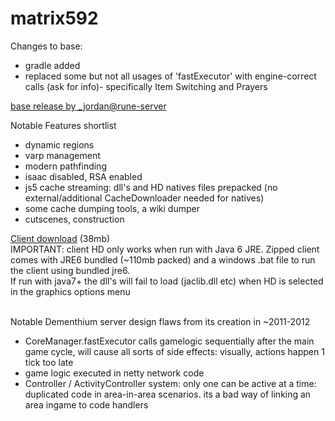 # matrix592

Changes to base:
- gradle added
- replaced some but not all usages of 'fastExecutor' with engine-correct calls (ask for info)- specifically Item Switching and Prayers



[base release by _jordan@rune-server](https://www.rune-server.ee/runescape-development/rs-503-client-server/downloads/674798-matrix-592-tons-features.html)

Notable Features shortlist
- dynamic regions
- varp management
- modern pathfinding
- isaac disabled, RSA enabled
- js5 cache streaming: dll's and HD natives files prepacked (no external/additional CacheDownloader needed for natives)
- some cache dumping tools, a wiki dumper
- cutscenes, construction

[Client download](https://www.dropbox.com/s/zfhp3ftzqmqpxn5/Client592.zip?dl=0) (38mb)
<br>
IMPORTANT: client HD only works when run with Java 6 JRE. Zipped client comes with JRE6 bundled (~110mb packed) and a windows .bat file to run the client using bundled jre6.
<br>
If run with java7+ the dll's will fail to load (jaclib.dll etc) when HD is selected in the graphics options menu

<br>
Notable Dementhium server design flaws from its creation in ~2011-2012
<br>

- CoreManager.fastExecutor calls gamelogic sequentially after the main game cycle, will cause all sorts of side effects: visually, actions happen 1 tick too late<br>
- game logic executed in netty network code
- Controller / ActivityController system: only one can be active at a time: duplicated code in area-in-area scenarios. its a bad way of linking an area ingame to code handlers

